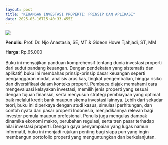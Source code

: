 ```yaml
---
layout: post
title: "KEUANGAN INVESTASI PROPERTI: PRINSIP DAN APLIKASI"
date: 2025-05-16T15:40:33.455Z
---
```

![](/images/uploads/screenshot-2025-05-16-224154.jpg)

**P﻿enulis:** Prof. Dr. Njo Anastasia, SE, MT  & Gideon Howe Tjahjadi, ST, MM

**Harga:** Rp.65.000\
\
Buku ini menyajikan panduan komprehensif tentang dunia investasi properti dari sudut pandang keuangan. Dengan pendekatan yang sistematis dan aplikatif, buku ini membahas prinsip-prinsip dasar keuangan seperti penganggaran modal, analisis arus kas, tingkat pengembalian, hingga risiko dan diversifikasi dalam konteks properti. Pembaca diajak memahami cara mengevaluasi kelayakan investasi, memilih jenis properti yang sesuai dengan tujuan finansial, serta menyusun strategi pembiayaan yang optimal baik melalui kredit bank maupun skema investasi lainnya.
	Lebih dari sekadar teori, buku ini diperkaya dengan studi kasus, simulasi perhitungan, dan contoh nyata dari pasar properti Indonesia, menjadikannya relevan bagi investor pemula maupun profesional. Penulis juga mengulas dampak dinamika ekonomi makro, perubahan regulasi, serta tren pasar terhadap nilai investasi properti. Dengan gaya penyampaian yang lugas namun informatif, buku ini menjadi rujukan penting bagi siapa pun yang ingin membangun portofolio properti yang menguntungkan dan berkelanjutan.